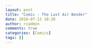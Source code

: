 ```yaml
---
layout: post
title: "Comic - The Last Air Bender"
date: 2010-07-12 18:28
author: rcadmin
comments: true
categories: [Comics]
tags: []
---
```

<a href="http://bitsmack.com/comics/2010/07/12/comic-the-last-air-bender/"><img src="http://dl.bitsmack.com/uploads/2010/07/20100712.jpg" alt="" title=""  class="alignnone size-full wp-image-2036" /></a>
